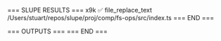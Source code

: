 === SLUPE RESULTS ===
x9k ✅ file_replace_text /Users/stuart/repos/slupe/proj/comp/fs-ops/src/index.ts
=== END ===

=== OUTPUTS ===
=== END ===